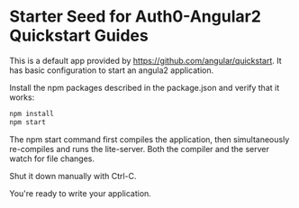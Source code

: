 # Starter Seed for Auth0-Angular2 Quickstart Guides

This is a default app provided by https://github.com/angular/quickstart. It has basic configuration to start an angula2 application.

Install the npm packages described in the package.json and verify that it works:

```bash
npm install
npm start
```

The npm start command first compiles the application, then simultaneously re-compiles and runs the lite-server. Both the compiler and the server watch for file changes.

Shut it down manually with Ctrl-C.

You're ready to write your application.

